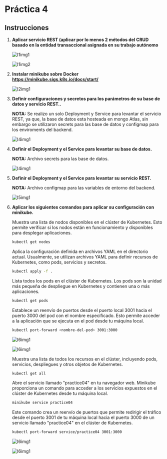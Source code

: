 # Práctica 4

## Instrucciones
1. **Aplicar servicio REST (aplicar por lo menos 2 métodos del CRUD basado en la entidad transaccional asignada en su trabajo autónomo**
    
    ![I1img1](./img/I1img1.png)

    ![I1img2](./img/I1img2.png)

2. **Instalar minikube sobre Docker https://minikube.sigs.k8s.io/docs/start/**
    
    ![I2img1](./img/I2img1.png)

3. **Definir configuraciones y secretos para los parámetros de su base de datos y servicio REST..**

    **NOTA:** Se realizo un solo Deployment y Service para levantar el servicio REST, ya que, la base de datos esta hosteada en mongo Atlas, sin embargo se utilizaron secrets para las base de datos y configmap para los enviroments del backend.

    ![I4img1](./img/I3img1.png)


4. **Definir el Deployment y el Service para levantar su base de datos.**

    **NOTA:** Archivo secrets para las base de datos.
    
    ![I4img1](./img/I4img1.png)

5. **Definir el Deployment y el Service para levantar su servicio REST.**
    
     **NOTA:** Archivo configmap para las variables de entorno del backend.

    ![I5img1](./img/I5img1.png)


6. **Aplicar los siguientes comandos para aplicar su configuración con minikube.**
    
    Muestra una lista de nodos disponibles en el clúster de Kubernetes. Esto permite verificar si los nodos están en funcionamiento y disponibles para desplegar aplicaciones.
    ```bash
    kubectl get nodes
    ```
    Aplica la configuración definida en archivos YAML en el directorio actual. Usualmente, se utilizan archivos YAML para definir recursos de Kubernetes, como pods, servicios y secretos.
    ```bash
    kubectl apply -f .
    ```
    Lista todos los pods en el clúster de Kubernetes. Los pods son la unidad más pequeña de despliegue en Kubernetes y contienen una o más aplicaciones.
    ```bash
    kubectl get pods
    ```
    Establece un reenvío de puertos desde el puerto local 3001 hacia el puerto 3000 del pod con el nombre especificado. Esto permite acceder a la aplicación que se ejecuta en el pod desde tu máquina local.
    ```bash
    kubectl port-forward <nombre-del-pod> 3001:3000
    ```

    ![I6img1](./img/I6img2.png)

    ![I6img1](./img/I6img1.png)


    Muestra una lista de todos los recursos en el clúster, incluyendo pods, servicios, despliegues y otros objetos de Kubernetes.
    ```bash
    kubectl get all
    ```
    Abre el servicio llamado "practice04" en tu navegador web. Minikube proporciona un comando para acceder a los servicios expuestos en el clúster de Kubernetes desde tu máquina local.
    ```bash
    minikube service practice04
    ```
    Este comando crea un reenvío de puertos que permite redirigir el tráfico desde el puerto 3001 de tu máquina local hacia el puerto 3000 de un servicio llamado "practice04" en el clúster de Kubernetes. 
    ```bash
    kubectl port-forward service/practice04 3001:3000
    ```
    ![I6img1](./img/I6img3.png)

    ![I6img1](./img/I6img4.png)
    
